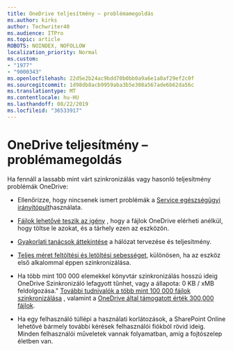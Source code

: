 ```yaml
---
title: OneDrive teljesítmény – problémamegoldás
ms.author: kirks
author: Techwriter40
ms.audience: ITPro
ms.topic: article
ROBOTS: NOINDEX, NOFOLLOW
localization_priority: Normal
ms.custom:
- "1977"
- "9000343"
ms.openlocfilehash: 22d5e2b24ac9bdd70b0bb0a9a6e1a0af29ef2c0f
ms.sourcegitcommit: 1d98db8acb9959aba3b5e308a567ade6b62da56c
ms.translationtype: MT
ms.contentlocale: hu-HU
ms.lasthandoff: 08/22/2019
ms.locfileid: "36533917"
---
```

# <a name="troubleshoot-onedrive-performance"></a>OneDrive teljesítmény – problémamegoldás

Ha fennáll a lassabb mint várt szinkronizálás vagy hasonló teljesítmény problémák OneDrive:

- Ellenőrizze, hogy nincsenek ismert problémák a [Service egészségügyi irányítópult](https://nam06.safelinks.protection.outlook.com/?url=https%3A%2F%2Fportal.office.com%2Fadminportal%2Fhome%23%2Fservicehealth&data=02%7C01%7CHunter.Donald%40microsoft.com%7Cc12aea2d6a5043ee79d908d6c75354db%7C72f988bf86f141af91ab2d7cd011db47%7C1%7C0%7C636915558051385661&sdata=z3OU7adaVjJorTGK8v7Ipo35E5vkk35lVCEzgGYQoNo%3D&reserved=0)használata.

- [Fájlok lehetővé teszik az igény](https://nam06.safelinks.protection.outlook.com/?url=https%3A%2F%2Fsupport.office.com%2Farticle%2Fsave-disk-space-with-onedrive-files-on-demand-for-windows-10-0e6860d3-d9f3-4971-b321-7092438fb38e&data=02%7C01%7CHunter.Donald%40microsoft.com%7Cc12aea2d6a5043ee79d908d6c75354db%7C72f988bf86f141af91ab2d7cd011db47%7C1%7C0%7C636915558051395670&sdata=QN1F4v1q6pNV2hIZ5LCZTtIbuv%2FR7lH5C5g%2FAFJQhrM%3D&reserved=0) , hogy a fájlok OneDrive elérheti anélkül, hogy töltse le azokat, és a tárhely ezen az eszközön.

- [Gyakorlati tanácsok áttekintése](https://nam06.safelinks.protection.outlook.com/?url=https%3A%2F%2Fdocs.microsoft.com%2Foffice365%2Fenterprise%2Fnetwork-planning-and-performance&data=02%7C01%7CHunter.Donald%40microsoft.com%7Cc12aea2d6a5043ee79d908d6c75354db%7C72f988bf86f141af91ab2d7cd011db47%7C1%7C0%7C636915558051405678&sdata=RQCPPj7XPAm4IK6jKf1xugHnxXqqJoKK%2BlEENg7WrDQ%3D&reserved=0) a hálózat tervezése és teljesítmény.

- [Teljes méret feltöltési és letöltési sebességet](https://nam06.safelinks.protection.outlook.com/?url=https%3A%2F%2Fsupport.office.com%2Farticle%2FMaximize-upload-and-download-speed-8eeadfb8-501f-406d-997b-98ab6ff67f43&data=02%7C01%7CHunter.Donald%40microsoft.com%7Cc12aea2d6a5043ee79d908d6c75354db%7C72f988bf86f141af91ab2d7cd011db47%7C1%7C0%7C636915558051405678&sdata=vR4z9GSeObeKY3ouE7oru4Vr%2FGn%2FghUoFBjpRQbfvhA%3D&reserved=0), különösen, ha az eszköz első alkalommal éppen szinkronizálása.

- Ha több mint 100 000 elemekkel könyvtár szinkronizálás hosszú ideig OneDrive Szinkronizáló lefagyott tűnhet, vagy a állapota: 0 KB / xMB feldolgozása." [További tudnivalók a több mint 100 000 fájlok szinkronizálása](https://nam06.safelinks.protection.outlook.com/?url=https%3A%2F%2Fsupport.office.com%2Farticle%2FInvalid-file-names-and-file-types-in-OneDrive-OneDrive-for-Business-and-SharePoint-64883a5d-228e-48f5-b3d2-eb39e07630fa%23synctoomany&data=02%7C01%7CHunter.Donald%40microsoft.com%7Cc12aea2d6a5043ee79d908d6c75354db%7C72f988bf86f141af91ab2d7cd011db47%7C1%7C0%7C636915558051415686&sdata=E4zeoBeRBnlGB1haZXTy%2FJfXMBWSPZCbp6JQvt5qX2o%3D&reserved=0) , valamint a [OneDrive által támogatott érték 300,000 fájlok](https://nam06.safelinks.protection.outlook.com/?url=https%3A%2F%2Fsupport.office.com%2Farticle%2FInvalid-file-names-and-file-types-in-OneDrive-OneDrive-for-Business-and-SharePoint-64883a5d-228e-48f5-b3d2-eb39e07630fa%23numberitemscanbesynced&data=02%7C01%7CHunter.Donald%40microsoft.com%7Cc12aea2d6a5043ee79d908d6c75354db%7C72f988bf86f141af91ab2d7cd011db47%7C1%7C0%7C636915558051425695&sdata=uqBKB3ykz9QDOPRmSf5YIKBUiNa57IdQVzeLZWL%2BMWc%3D&reserved=0).

- Ha egy felhasználó túllépi a használati korlátozások, a SharePoint Online lehetővé bármely további kérések felhasználói fiókból rövid ideig. Minden felhasználói műveletek vannak folyamatban, amíg a fojtószelep életben van.

